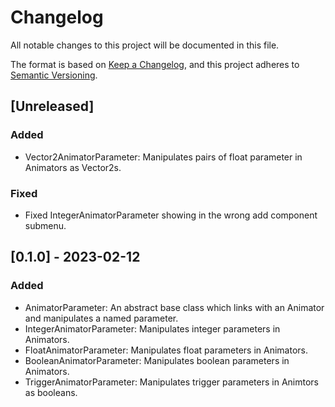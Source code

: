# Changelog

All notable changes to this project will be documented in this file.

The format is based on [Keep a Changelog](https://keepachangelog.com/en/1.0.0/),
and this project adheres to [Semantic Versioning](https://semver.org/spec/v2.0.0.html).

## [Unreleased]

### Added

 - Vector2AnimatorParameter: Manipulates pairs of float parameter in Animators as Vector2s.

### Fixed

 - Fixed IntegerAnimatorParameter showing in the wrong add component submenu.

## [0.1.0] - 2023-02-12

### Added 

 - AnimatorParameter: An abstract base class which links with an Animator and manipulates a named parameter.
 - IntegerAnimatorParameter: Manipulates integer parameters in Animators.
 - FloatAnimatorParameter: Manipulates float parameters in Animators.
 - BooleanAnimatorParameter: Manipulates boolean parameters in Animators.
 - TriggerAnimatorParameter: Manipulates trigger parameters in Animtors as booleans.

